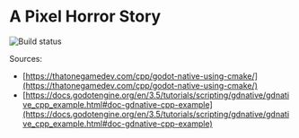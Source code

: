 # A Pixel Horror Story

![Build status](https://github.com/jacogasp/aphs/actions/workflows/build.yml/badge.svg)

Sources: 
- [https://thatonegamedev.com/cpp/godot-native-using-cmake/](https://thatonegamedev.com/cpp/godot-native-using-cmake/)
- [https://docs.godotengine.org/en/3.5/tutorials/scripting/gdnative/gdnative_cpp_example.html#doc-gdnative-cpp-example](https://docs.godotengine.org/en/3.5/tutorials/scripting/gdnative/gdnative_cpp_example.html#doc-gdnative-cpp-example)